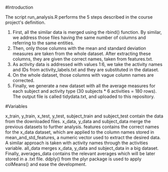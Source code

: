 #Introduction

The script run_analysis.R performs the 5 steps described in the course project's definition.
1) First, all the similar data is merged using the rbind() function. By similar, we address those files having the same number of columns and referring to the same entities.
2) Then, only those columns with the mean and standard deviation measures are taken from the whole dataset. After extracting these columns, they are given the correct names, taken from features.txt.
3) As activity data is addressed with values 1:6, we take the activity names and IDs from activity_labels.txt and they are substituted in the dataset.
4) On the whole dataset, those columns with vague column names are corrected.
5) Finally, we generate a new dataset with all the average measures for each subject and activity type (30 subjects * 6 activities = 180 rows). The output file is called tidydata.txt, and uploaded to this repository.

#Variables

x_train, y_train, x_test, y_test, subject_train and subject_test contain the data from the downloaded files.
x_data, y_data and subject_data merge the previous datasets to further analysis.
features contains the correct names for the x_data dataset, which are applied to the column names stored in mean_and_std_features, a numeric vector used to extract the desired data.
A similar approach is taken with activity names through the activities variable.
all_data merges x_data, y_data and subject_data in a big dataset.
Finally, averages_data contains the relevant averages which will be later stored in a .txt file. ddply() from the plyr package is used to apply colMeans() and ease the development.